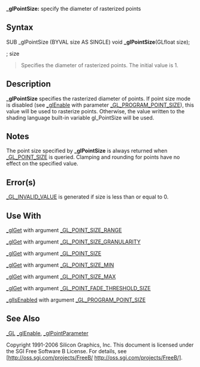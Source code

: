 **_glPointSize:** specify the diameter of rasterized points


## Syntax


  SUB _glPointSize (BYVAL size AS SINGLE)
  void **_glPointSize**(GLfloat size);


; size
>  Specifies the diameter of rasterized points. The initial value is 1.


## Description


**_glPointSize** specifies the rasterized diameter of points. If point size mode is disabled (see [_glEnable](_glEnable) with parameter [_GL_PROGRAM_POINT_SIZE](_GL_PROGRAM_POINT_SIZE)), this value will be used to rasterize points. Otherwise, the value written to the shading language built-in variable gl_PointSize will be used.


## Notes


The point size specified by **_glPointSize** is always returned when [_GL_POINT_SIZE](_GL_POINT_SIZE) is queried. Clamping and rounding for points have no effect on the specified value.


## Error(s)


[_GL_INVALID_VALUE](_GL_INVALID_VALUE) is generated if size is less than or equal to 0.


## Use With


[_glGet](_glGet) with argument [_GL_POINT_SIZE_RANGE](_GL_POINT_SIZE_RANGE)

[_glGet](_glGet) with argument [_GL_POINT_SIZE_GRANULARITY](_GL_POINT_SIZE_GRANULARITY)

[_glGet](_glGet) with argument [_GL_POINT_SIZE](_GL_POINT_SIZE)

[_glGet](_glGet) with argument [_GL_POINT_SIZE_MIN](_GL_POINT_SIZE_MIN)

[_glGet](_glGet) with argument [_GL_POINT_SIZE_MAX](_GL_POINT_SIZE_MAX)

[_glGet](_glGet) with argument [_GL_POINT_FADE_THRESHOLD_SIZE](_GL_POINT_FADE_THRESHOLD_SIZE)

[_glIsEnabled](_glIsEnabled) with argument [_GL_PROGRAM_POINT_SIZE](_GL_PROGRAM_POINT_SIZE)


## See Also


[_GL](_GL)
[_glEnable](_glEnable), [_glPointParameter](_glPointParameter)




Copyright 1991-2006 Silicon Graphics, Inc. This document is licensed under the SGI Free Software B License. For details, see [http://oss.sgi.com/projects/FreeB/ http://oss.sgi.com/projects/FreeB/].

